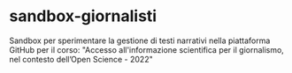 # sandbox-giornalisti
Sandbox per sperimentare la gestione di testi narrativi nella piattaforma  GitHub per il corso: "Accesso all'informazione scientifica per il giornalismo, nel contesto  dell’Open Science  - 2022"
